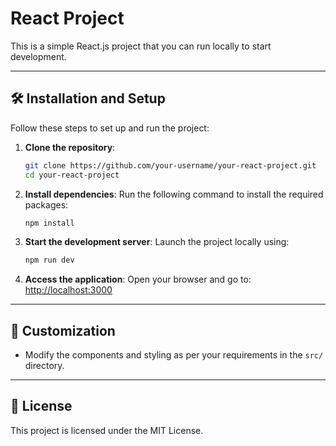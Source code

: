 # React Project

This is a simple React.js project that you can run locally to start development.

---

## 🛠️ Installation and Setup

Follow these steps to set up and run the project:

1. **Clone the repository**:
   ```bash
   git clone https://github.com/your-username/your-react-project.git
   cd your-react-project
   ```

2. **Install dependencies**:
   Run the following command to install the required packages:
   ```bash
   npm install
   ```

3. **Start the development server**:
   Launch the project locally using:
   ```bash
   npm run dev
   ```

4. **Access the application**:
   Open your browser and go to:  
   [http://localhost:3000](http://localhost:5173)

---

## 📝 Customization

- Modify the components and styling as per your requirements in the `src/` directory.

---

## 📄 License

This project is licensed under the MIT License.

